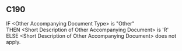## C190
IF &lt;Other Accompanying Document Type&gt; is "Other"  
  THEN &lt;Short Description of Other Accompanying Document&gt; is 'R'  
  ELSE &lt;Short Description of Other Accompanying Document&gt; does not apply.

